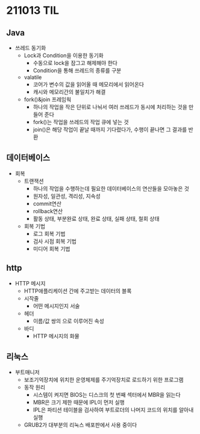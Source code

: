 # 211013 TIL
## Java
- 쓰레드 동기화
	- Lock과 Condition을 이용한 동기화
		- 수동으로 lock을 잠그고 해제해야 한다
		- Condition을 통해 쓰레드의 종류를 구분
	- valatile
		- 코어가 변수의 값을 읽어올 때 메모리에서 읽어온다
		- 캐시와 메모리간의 불일치가 해결
	- fork()&join 프레임웍
		- 하나의 작업을 작은 단위로 나눠서 여러 쓰레드가 동시에 처리하는 것을 만들어 준다
		- fork()는 작업을 쓰레드의 작업 큐에 넣는 것
		- join()은 해당 작업이 끝날 때까지 기다렸다가, 수행이 끝나면 그 결과를 반환
## 데이터베이스
- 회복
	- 트랜잭션
		+ 하나의 작업을 수행하는데 필요한 데이터베이스의 연산들을 모아놓은 것
		+ 원자성, 일관성, 격리성, 지속성
		+ commit연산
		+ rollback연산
		+ 활동 상태, 부분완료 상태, 완료 상태, 실패 상태, 철회 상태
	- 회복 기법
		+ 로그 회복 기법
		+ 검사 시점 회복 기법
		+ 미디어 회복 기법
## http
- HTTP 메시지
	- HTTP애플리케이션 간에 주고받는 데이터의 블록
	- 시작줄
		- 어떤 메시지인지 서술
	- 헤더
		- 이름/값 쌍의 으로 이루어진 속성
	- 바디
		- HTTP 메시지의 화물
## 리눅스
- 부트매니저
	- 보조기억장치에 위치한 운영체제를 주기억장치로 로드하기 위한 프로그램
	- 동작 원리
		+ 시스템이 켜지면 BIOS는 디스크의 첫 번째 섹터에서 MBR을 읽는다
		+ MBR은 크기 제한 때문에 IPL이 먼저 실행
		+ IPL은 파티션 테이블을 검사하여 부트로더의 나머지 코드의 위치를 알아내 실행
	- GRUB2가 대부분의 리눅스 배포판에서 사용 중이다
